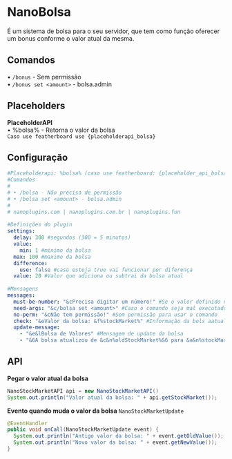 # NanoBolsa

É um sistema de bolsa para o seu servidor, que tem como função oferecer um bonus conforme o valor atual da mesma.

## Comandos

• `/bonus` - Sem permissão <br>
• `/bonus set <amount>` - bolsa.admin

## Placeholders

**PlaceholderAPI** <br>
• %bolsa% - Retorna o valor da bolsa <br>
`Caso use featherboard use {placeholderapi_bolsa}`

## Configuração

```yml
#Placeholderapi: %bolsa% (caso use featherboard: {placeholder_api_bolsa})  
#Comandos  
#  
# • /bolsa - Não precisa de permissão  
# • /bolsa set <amount> - bolsa.admin  
#  
# nanoplugins.com | nanoplugins.com.br | nanoplugins.fun  
  
#Definições do plugin  
settings:  
  delay: 300 #segundos (300 = 5 minutos)  
  value:  
    min: 1 #minimo da bolsa  
  max: 100 #maximo da bolsa  
  difference:  
    use: false #caso esteja true vai funcionar por diferença  
  value: 20 #Valor que adiciona ou subtrai da bolsa atual  
  
#Mensagens  
messages:  
  must-be-number: "&cPrecisa digitar um número!" #Se o valor definido não for um número  
  need-args: "&c/bolsa set <amount>" #Caso o comando seja mal executado  
  no-perm: "&cNão tem permissão!" #Sem permissão para usar o comando  
  check: "&eValor da bolsa: &f%stockMarket%" #Informação da bols aatual  
  update-message:  
    - "&e&lBolsa de Valores" #Mensagem de update da bolsa  
    - "&6A bolsa atualizou de &c&n%oldStockMarket%&6 para &a&n%stockMarket%&6!"
```

## API

**Pegar o valor atual da bolsa**
```java
NanoStockMarketAPI api = new NanoStockMarketAPI()
System.out.println("Valor atual da bolsa: " + api.getStockMarket());
```

**Evento quando muda o valor da bolsa**
`NanoStockMarketUpdate`
```java
@EventHandler  
public void onCall(NanoStockMarketUpdate event) {  
  System.out.println("Antigo valor da bolsa: " + event.getOldValue());  
  System.out.println("Novo valor da bolsa: " + event.getNewValue());  
}
```
